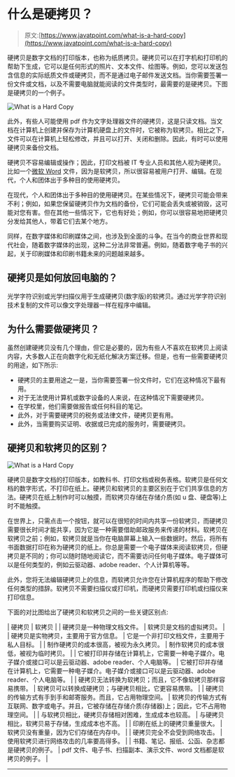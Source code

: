# 什么是硬拷贝？

> 原文:[https://www.javatpoint.com/what-is-a-hard-copy](https://www.javatpoint.com/what-is-a-hard-copy)

硬拷贝是数字文档的打印版本，也称为纸质拷贝。硬拷贝可以在打字机和打印机的帮助下生成，它可以是任何形式的照片、文本文件、绘图等。例如，您可以发送包含信息的实际纸质文件或硬拷贝，而不是通过电子邮件发送文档。当你需要签署一份文件或文档，以及不需要电脑就能阅读的文件类型时，最需要的是硬拷贝。下图是硬拷贝的一个例子。

![What is a Hard Copy](../Images/754892f2e18c71a523abb252ccce558e.png)

此外，有些人可能使用 pdf 作为文字处理器文件的硬拷贝，这是只读文档。当文档在计算机上创建并保存为计算机硬盘上的文件时，它被称为软拷贝。相比之下，文件可以在计算机上轻松修改，并且可以打开、关闭和删除。因此，有时可以使用硬拷贝来备份文档。

硬拷贝不容易编辑或操作；因此，打印文档被 IT 专业人员和其他人视为硬拷贝。比如一个[微软 Word](https://www.javatpoint.com/ms-word-tutorial) 文件，因为是软拷贝，所以很容易被用户打开、编辑。在现代，个人和团体出于多种目的使用硬拷贝。

在现代，个人和团体出于多种目的使用硬拷贝。在某些情况下，硬拷贝可能会带来不利；例如，如果您保留硬拷贝作为文档的备份，它们可能会丢失或被销毁，这可能对您有害。但在其他一些情况下，它也有好处；例如，你可以很容易地把硬拷贝分发给其他人，带着它们去某个地方。

同样，在数字媒体和印刷媒体之间，也涉及到全面的斗争。在当今的商业世界和现代社会，随着数字媒体的出现，这种二分法非常普遍。例如，随着数字电子书的兴起，关于印刷媒体和印刷书籍未来的问题越来越多。

## 硬拷贝是如何放回电脑的？

光学字符识别或光学扫描仪用于生成硬拷贝(数字版)的软拷贝。通过光学字符识别技术复制的文件可以像文字处理器一样在程序中编辑。

## 为什么需要做硬拷贝？

虽然创建硬拷贝没有几个理由，但它是必要的，因为有些人不喜欢在软拷贝上阅读内容，大多数人正在向数字化和无纸化解决方案迁移。但是，也有一些需要硬拷贝的用途，如下所示:

*   硬拷贝的主要用途之一是，当你需要签署一份文件时，它们在这种情况下最有用。
*   对于无法使用计算机或数字设备的人来说，在这种情况下需要硬拷贝。
*   在学校里，他们需要做报告或任何科目的笔记。
*   此外，对于需要硬拷贝的税务或法律文件，硬拷贝更有用。
*   此外，当需要购买证明、收据或已完成的服务时，需要硬拷贝。

## 硬拷贝和软拷贝的区别？

![What is a Hard Copy](../Images/b4192d83a4858e85e67e62aa597f1a4c.png)

硬拷贝是数字文档的打印版本，如教科书、打印文档或税务表格。软拷贝是任何文档的数字形式，不打印在纸上。硬拷贝和软拷贝的主要区别在于它们共享信息的方法。硬拷贝在纸上制作时可以触摸，而软拷贝存储在存储介质(如 u 盘、硬盘等)上时不能触摸。

在世界上，只需点击一个按钮，就可以在很短的时间内共享一份软拷贝，而硬拷贝需要很长时间才能共享，因为它是一种需要借助邮政服务来传递的材料。软拷贝在软拷贝之前；例如，软拷贝就是当你在电脑屏幕上输入一些数据时。然后，将所有书面数据打印在称为硬拷贝的纸上。你总是需要一个电子媒体来阅读软拷贝，但硬拷贝是不同的；你可以随时随地阅读它，而不需要访问任何电子媒体。电子媒体可以是任何类型的，例如云驱动器、adobe reader、个人计算机等等。

此外，您将无法编辑硬拷贝上的信息，而软拷贝允许您在计算机程序的帮助下修改任何类型的措辞。软拷贝不需要扫描仪或打印机，而硬拷贝需要打印机或扫描仪来打印信息。

下面的对比图给出了硬拷贝和软拷贝之间的一些关键区别点:

| 硬拷贝 | 软拷贝 |
| 硬拷贝是一种物理文档文件。 | 软拷贝是文档的虚拟拷贝。 |
| 硬拷贝是实物拷贝，主要用于官方信息。 | 它是一个非打印文档文件，主要用于私人目标。 |
| 制作硬拷贝的成本很高，被视为永久拷贝。 | 制作软拷贝的成本很低，被视为临时拷贝。 |
| 它被打印并存储在计算机上，它需要一种电子媒介。电子媒介或接口可以是云驱动器、adobe reader、个人电脑等。 | 它被打印并存储在计算机上，它需要一种电子媒介。电子媒介或接口可以是云驱动器、adobe reader、个人电脑等。 |
| 硬拷贝无法转换为软拷贝；而且，它不像软拷贝那样容易携带。 | 软拷贝可以转换成硬拷贝；与硬拷贝相比，它更容易携带。 |
| 硬拷贝的传输方式有手到手和邮寄服务。而且，它占用物理空间。 | 软拷贝的传输方式有互联网、数字或电子。并且，它被存储在存储介质(存储器)上；因此，它不占用物理空间。 |
| 与软拷贝相比，硬拷贝存储相对困难，生成成本也较高。 | 与硬拷贝相比，软拷贝易于存储，生成成本也不高。 |
| 印刷在纸上的硬拷贝重量很大。 | 软拷贝没有重量，因为它们存储在内存中。 |
| 硬拷贝完全不会受到网络攻击。 | 使用软拷贝进行网络攻击的几率要高得多。 |
| 书籍、笔记、报纸、公函、杂志都是硬拷贝的例子。 | pdf 文件、电子书、扫描副本、演示文件、word 文档都是软拷贝的例子。 |

* * *